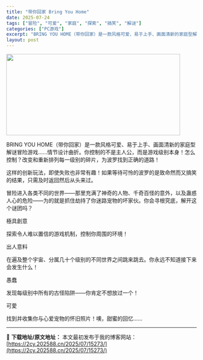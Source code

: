 ```yaml
---
title: "带你回家 Bring You Home"
date: 2025-07-24
tags: ["冒险", "可爱", "家庭", "探索", "搞笑", "解谜"]
categories: ["PC游戏"]
excerpt: "BRING YOU HOME（带你回家）是一款风格可爱、易于上手、画面清新的家庭型解谜冒险游戏......情节设计曲折。你控制的不是主人公，而是游戏级别本身！怎么控制？改变和重新排列每一级别的碎片，为波罗找到正确的道路！ 这样的创新玩法，即使失败也非常有趣！如果等待可怜的波罗的是致命然而又搞笑的结果&hellip;"
layout: post
---
```


<img class="aligncenter size-full wp-image-15203" src="https://2cy.202588.cn/wp-content/uploads/2025/07/2025072414255957.webp" alt="" width="460" height="215" />

BRING YOU HOME（带你回家）是一款风格可爱、易于上手、画面清新的家庭型解谜冒险游戏......情节设计曲折。你控制的不是主人公，而是游戏级别本身！怎么控制？改变和重新排列每一级别的碎片，为波罗找到正确的道路！

这样的创新玩法，即使失败也非常有趣！如果等待可怜的波罗的是致命然而又搞笑的结果，只需及时返回然后从头来过。

冒险进入各类不同的世界——那里充满了神奇的人物、千奇百怪的意外，以及蛊惑人心的危险——为的就是抓住劫持了你迷路宠物的坏家伙。你会寻根究底，解开这个谜团吗？

極具創意

探索令人难以置信的游戏机制，控制你周围的环境！

出人意料

在遍及整个宇宙、分属几十个级别的不同世界之间跳来跳去。你永远不知道接下来会发生什么！

愚蠢

发现每级别中所有的古怪陷阱——你肯定不想放过一个！

可愛

找到并收集你与心爱宠物的怀旧照片！噢，甜蜜的回忆......

---
📖 **下载地址/原文地址：** 本文最初发布于我的博客网站：[https://2cy.202588.cn/2025/07/15273/](https://2cy.202588.cn/2025/07/15273/)
